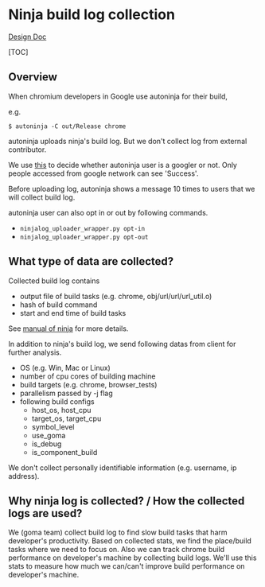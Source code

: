 # Ninja build log collection

[Design Doc](go/ninjalog-from-developers)

[TOC]

## Overview

When chromium developers in Google use autoninja for their build,

e.g.
```
$ autoninja -C out/Release chrome
```

autoninja uploads ninja's build log. But we don't collect log from external
contributor.

We use [this](https://chromium-build-stats-staging.appspot.com/should-upload)
to decide whether autoninja user is a googler or not. Only people accessed from
google network can see 'Success'.

Before uploading log, autoninja shows a message 10 times to users that we will
collect build log.

autoninja user can also opt in or out by following commands.

* `ninjalog_uploader_wrapper.py opt-in`
* `ninjalog_uploader_wrapper.py opt-out`

## What type of data are collected?

Collected build log contains

* output file of build tasks (e.g. chrome, obj/url/url/url_util.o)
* hash of build command
* start and end time of build tasks

See [manual of ninja](https://ninja-build.org/manual.html#ref_log) for more
details.

In addition to ninja's build log, we send following datas from client for
further analysis.

* OS (e.g. Win, Mac or Linux)
* number of cpu cores of building machine
* build targets (e.g. chrome, browser_tests)
* parallelism passed by -j flag
* following build configs
  * host\_os, host\_cpu
  * target\_os, target\_cpu
  * symbol\_level
  * use\_goma
  * is\_debug
  * is\_component\_build

 We don't collect personally identifiable information
(e.g. username, ip address).

## Why ninja log is collected? / How the collected logs are used?

We (goma team) collect build log to find slow build tasks that harm developer's
productivity. Based on collected stats, we find the place/build tasks where we
need to focus on. Also we can track chrome build performance on developer's
machine by collecting build logs. We'll use this stats to measure how much
we can/can't improve build performance on developer's machine.
